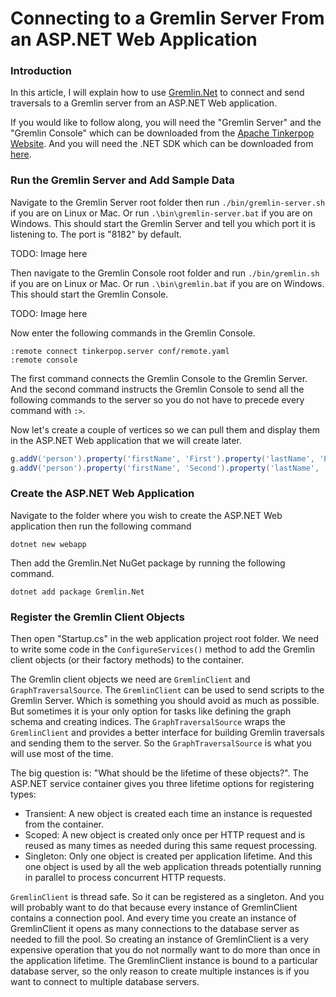 # Connecting to a Gremlin Server From an ASP.NET Web Application

### Introduction

In this article, I will explain how to use [Gremlin.Net](https://tinkerpop.apache.org/docs/3.4.10/reference/#gremlin-dotnet) to connect and send traversals to a Gremlin server from an ASP.NET Web application.

If you would like to follow along, you will need the "Gremlin Server" and the "Gremlin Console" which can be downloaded from the [Apache Tinkerpop Website](https://tinkerpop.apache.org/). And you will need the .NET SDK which can be downloaded from [here](https://dotnet.microsoft.com/download).

### Run the Gremlin Server and Add Sample Data

Navigate to the Gremlin Server root folder then run `./bin/gremlin-server.sh` if you are on Linux or Mac. Or run `.\bin\gremlin-server.bat` if you are on Windows. This should start the Gremlin Server and tell you which port it is listening to. The port is "8182" by default.

TODO: Image here

Then navigate to the Gremlin Console root folder and run `./bin/gremlin.sh` if you are on Linux or Mac. Or run `.\bin\gremlin.bat` if you are on Windows. This should start the Gremlin Console.

TODO: Image here

Now enter the following commands in the Gremlin Console.

```
:remote connect tinkerpop.server conf/remote.yaml
:remote console
```

The first command connects the Gremlin Console to the Gremlin Server. And the second command instructs the Gremlin Console to send all the following commands to the server so you do not have to precede every command with `:>`.

Now let's create a couple of vertices so we can pull them and display them in the ASP.NET Web application that we will create later.

```groovy
g.addV('person').property('firstName', 'First').property('lastName', 'Person')
g.addV('person').property('firstName', 'Second').property('lastName', 'Person')
```

### Create the ASP.NET Web Application

Navigate to the folder where you wish to create the ASP.NET Web application then run the following command

```shell
dotnet new webapp
```

Then add the Gremlin.Net NuGet package by running the following command.

```shell
dotnet add package Gremlin.Net
```

### Register the Gremlin Client Objects

Then open "Startup.cs" in the web application project root folder. We need to write some code in the `ConfigureServices()` method to add the Gremlin client objects (or their factory methods) to the container.

The Gremlin client objects we need are `GremlinClient` and `GraphTraversalSource`. The `GremlinClient` can be used to send scripts to the Gremlin Server. Which is something you should avoid as much as possible. But sometimes it is your only option for tasks like defining the graph schema and creating indices. The `GraphTraversalSource` wraps the `GremlinClient` and provides a better interface for building Gremlin traversals and sending them to the server. So the `GraphTraversalSource` is what you will use most of the time.

The big question is: "What should be the lifetime of these objects?". The ASP.NET service container gives you three lifetime options for registering types:

- Transient: A new object is created each time an instance is requested from the container.
- Scoped: A new object is created only once per HTTP request and is reused as many times as needed during this same request processing.
- Singleton: Only one object is created per application lifetime. And this one object is used by all the web application threads potentially running in parallel to process concurrent HTTP requests.

`GremlinClient` is thread safe. So it can be registered as a singleton. And you will probably want to do that because every instance of GremlinClient contains a connection pool. And every time you create an instance of GremlinClient it opens as many connections to the database server as needed to fill the pool. So creating an instance of GremlinClient is a very expensive operation that you do not normally want to do more than once in the application lifetime. The GremlinClient instance is bound to a particular database server, so the only reason to create multiple instances is if you want to connect to multiple database servers.
